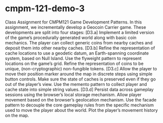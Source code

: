 # cmpm-121-demo-3

Class Assignment for CMPM121 Game Development Patterns. In this assignment, we
incrementally develop a Geocoin Carrier game. These developments are split into
four stages: [D3.a] Implement a limited version of the game’s procedurally
generated world along with basic coin mechanics. The player can collect generic
coins from nearby caches and deposit them into other nearby caches. [D3.b]
Refine the representation of cache locations to use a geodetic datum, an
Earth-spanning coordinate system, based on Null Island. Use the flyweight
pattern to represent locations on the game’s grid. Refine the representation of
coins to be unique, (non-cryptographic) non-fungible tokens. [D3.c] Allow the
player to move their position marker around the map in discrete steps using
simple button controls. Make sure the state of caches is preserved even if they
go out of the player’s view. Use the memento pattern to collect player and cache
state into simple string values. [D3.d] Persist data across gameplay sessions
using the browser’s local storage mechanism. Allow player movement based on the
browser’s geolocation mechanism. Use the facade pattern to decouple the core
gameplay rules from the specific mechanism used to move the player about the
world. Plot the player’s movement history on the map.
